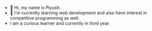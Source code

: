 - 👋 Hi, my name is Piyush.
- 👀 I’m currently learning web development and also have interest in competitive programming as well.
- I am a curious learner and currently in third year.



<!-- - 💞️ I’m looking to collaborate on ...
- 📫 How to reach me ... -->

<!---
PiyushK79/PiyushK79 is a ✨ special ✨ repository because its `README.md` (this file) appears on your GitHub profile.
You can click the Preview link to take a look at your changes.
--->
